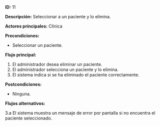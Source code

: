 **ID:** 11

**Descripción:** Seleccionar a un paciente y lo elimina.

**Actores principales:** Clínica

**Precondiciones:**
* Seleccionar un paciente.

**Flujo principal:**
1. El administrador desea eliminar un paciente.
2. El administrador selecciona un paciente y lo elimina.
3. El sistema indica si se ha eliminado el paciente correctamente.

**Postcondiciones:**

* Ninguna.

**Flujos alternativos:**

3.a  El sistema muestra un mensaje de error por pantalla si no encuentra el paciente seleccionado.

